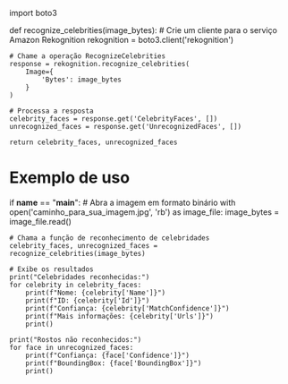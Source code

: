 import boto3

def recognize_celebrities(image_bytes):
    # Crie um cliente para o serviço Amazon Rekognition
    rekognition = boto3.client('rekognition')
    
    # Chame a operação RecognizeCelebrities
    response = rekognition.recognize_celebrities(
        Image={
            'Bytes': image_bytes
        }
    )
    
    # Processa a resposta
    celebrity_faces = response.get('CelebrityFaces', [])
    unrecognized_faces = response.get('UnrecognizedFaces', [])

    return celebrity_faces, unrecognized_faces

# Exemplo de uso
if __name__ == "__main__":
    # Abra a imagem em formato binário
    with open('caminho_para_sua_imagem.jpg', 'rb') as image_file:
        image_bytes = image_file.read()
    
    # Chama a função de reconhecimento de celebridades
    celebrity_faces, unrecognized_faces = recognize_celebrities(image_bytes)
    
    # Exibe os resultados
    print("Celebridades reconhecidas:")
    for celebrity in celebrity_faces:
        print(f"Nome: {celebrity['Name']}")
        print(f"ID: {celebrity['Id']}")
        print(f"Confiança: {celebrity['MatchConfidence']}")
        print(f"Mais informações: {celebrity['Urls']}")
        print()

    print("Rostos não reconhecidos:")
    for face in unrecognized_faces:
        print(f"Confiança: {face['Confidence']}")
        print(f"BoundingBox: {face['BoundingBox']}")
        print()

